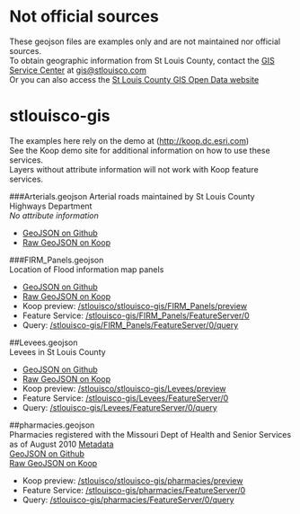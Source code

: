 # Not official sources  
These geojson files are examples only and are not maintained nor official sources.  
To obtain geographic information from St Louis County, contact the [GIS Service Center](http://gis.stlouisco.com/gisgallery/) at gis@stlouisco.com  
Or you can also access the [St Louis County GIS Open Data website](http://openstlco.stlcogis.opendata.arcgis.com/)  

# stlouisco-gis
The examples here rely on the demo at (http://koop.dc.esri.com)  
See the Koop demo site for additional information on how to use these services.  
Layers without attribute information will not work with Koop feature services.  
  
###Arterials.geojson
Arterial roads maintained by St Louis County Highways Department  
*No attribute information*  
* [GeoJSON on Github](https://github.com/stlouisco/stlouisco-gis/blob/master/Arterials.geojson)  
* [Raw GeoJSON on Koop](http://koop.dc.esri.com/github/stlouisco/stlouisco-gis/Arterials)  

###FIRM_Panels.geojson  
Location of Flood information map panels  
* [GeoJSON on Github](https://github.com/stlouisco/stlouisco-gis/blob/master/FIRM_Panels.geojson)  
* [Raw GeoJSON on Koop](http://koop.dc.esri.com/github/stlouisco/stlouisco-gis/FIRM_Panels)  
* Koop preview: [/stlouisco/stlouisco-gis/FIRM_Panels/preview](http://koop.dc.esri.com/github/stlouisco/stlouisco-gis/FIRM_Panels/preview)  
* Feature Service: [/stlouisco-gis/FIRM_Panels/FeatureServer/0](http://koop.dc.esri.com/github/stlouisco/stlouisco-gis/FIRM_Panels/FeatureServer/0)  
* Query: [/stlouisco-gis/FIRM_Panels/FeatureServer/0/query](http://koop.dc.esri.com/github/stlouisco/stlouisco-gis/FIRM_Panels/FeatureServer/0/query)  
  
##Levees.geojson  
Levees in St Louis County  
* [GeoJSON on Github](https://github.com/stlouisco/stlouisco-gis/blob/master/Levees.geojson)  
* [Raw GeoJSON on Koop](http://koop.dc.esri.com/github/stlouisco/stlouisco-gis/Levees)  
* Koop preview: [/stlouisco/stlouisco-gis/Levees/preview](http://koop.dc.esri.com/github/stlouisco/stlouisco-gis/Levees/preview)  
* Feature Service: [/stlouisco-gis/Levees/FeatureServer/0](http://koop.dc.esri.com/github/stlouisco/stlouisco-gis/Levees/FeatureServer/0)  
* Query: [/stlouisco-gis/Levees/FeatureServer/0/query](http://koop.dc.esri.com/github/stlouisco/stlouisco-gis/Levees/FeatureServer/0/query)  
  
##pharmacies.geojson  
Pharmacies registered with the Missouri Dept of Health and Senior Services as of August 2010
[Metadata](ftp://msdis.missouri.edu/pub/metadata_gos/MO_2010_Pharmacies_shp.xml)  
[GeoJSON on Github](https://github.com/stlouisco/stlouisco-gis/blob/master/pharmacies.geojson)  
[Raw GeoJSON on Koop](http://koop.dc.esri.com/github/stlouisco/stlouisco-gis/pharmacies)  
* Koop preview: [/stlouisco/stlouisco-gis/pharmacies/preview](http://koop.dc.esri.com/github/stlouisco/stlouisco-gis/pharmacies/preview)  
* Feature Service: [/stlouisco-gis/pharmacies/FeatureServer/0](http://koop.dc.esri.com/github/stlouisco/stlouisco-gis/pharmacies/FeatureServer/0)  
* Query: [/stlouisco-gis/pharmacies/FeatureServer/0/query](http://koop.dc.esri.com/github/stlouisco/stlouisco-gis/pharmacies/FeatureServer/0/query)  
